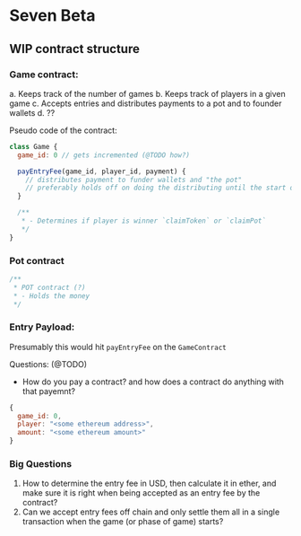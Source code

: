 # Seven Beta

## WIP contract structure

### Game contract:

  a. Keeps track of the number of games
  b. Keeps track of players in a given game
  c. Accepts entries and distributes payments to a pot and to founder wallets
  d. ??

Pseudo code of the contract:

```js
class Game {
  game_id: 0 // gets incremented (@TODO how?)

  payEntryFee(game_id, player_id, payment) {
    // distributes payment to funder wallets and "the pot"
    // preferably holds off on doing the distributing until the start of a game to reduce gas costs? (@TODO possible?)
  }

  /**
   * - Determines if player is winner `claimToken` or `claimPot`
   */
}
```

### Pot contract

```js
/**
 * POT contract (?)
 * - Holds the money
 */
```

### Entry Payload:

Presumably this would hit `payEntryFee` on the `GameContract`

Questions: (@TODO)

- How do you pay a contract? and how does a contract do anything with that payemnt?

```js
{
  game_id: 0,
  player: "<some ethereum address>",
  amount: "<some ethereum amount>"
}
```

### Big Questions

1. How to determine the entry fee in USD, then calculate it in ether, and make sure it is right when being accepted as an entry fee by the contract?
2. Can we accept entry fees off chain and only settle them all in a single transaction when the game (or phase of game) starts?
